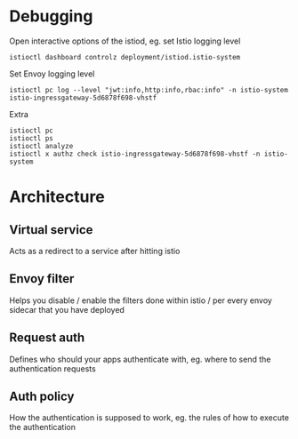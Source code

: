 # Debugging
Open interactive options of the istiod, eg. set Istio logging level
```
istioctl dashboard controlz deployment/istiod.istio-system
```

Set Envoy logging level
```
istioctl pc log --level "jwt:info,http:info,rbac:info" -n istio-system istio-ingressgateway-5d6878f698-vhstf
```

Extra
```
istioctl pc
istioctl ps
istioctl analyze
istioctl x authz check istio-ingressgateway-5d6878f698-vhstf -n istio-system
```

# Architecture
## Virtual service
Acts as a redirect to a service after hitting istio

## Envoy filter
Helps you disable / enable the filters done within istio / per every envoy sidecar that you have deployed

## Request auth
Defines who should your apps authenticate with, eg. where to send the authentication requests

## Auth policy
How the authentication is supposed to work, eg. the rules of how to execute the authentication